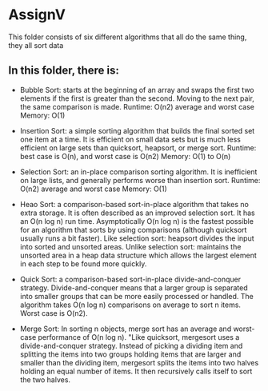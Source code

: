 # AssignV

This folder consists of six different algorithms that all do the same thing, they all sort data
## In this folder, there is:

 - Bubble Sort: starts at the beginning of an array and swaps the first two elements if the first is greater than the second. Moving to the next pair, the same comparison is made.
Runtime: O(n2) average and worst case
Memory: O(1)

- Insertion Sort: a simple sorting algorithm that builds the final sorted set one item at a time. It is efficient on small data sets but is much less efficient on large sets than quicksort, heapsort, or merge sort. 
Runtime: best case is O(n), and worst case is O(n2)
Memory: O(1) to O(n)

- Selection Sort: an in-place comparison sorting algorithm. It is inefficient on large lists, and generally performs worse than insertion sort. 
Runtime: O(n2) average and worst case
Memory: O(1)

- Heao Sort: a comparison-based sort-in-place algorithm that takes no extra storage. It is often described as an improved selection sort. It has an O(n log n) run time. 
Asymptotically O(n log n) is the fastest possible for an algorithm that sorts by using comparisons (although quicksort usually runs a bit faster). 
Like selection sort: heapsort divides the input into sorted and unsorted areas.
Unlike selection sort: maintains the unsorted area in a heap data structure which allows the largest element in each step to be found more quickly.

- Quick Sort:  a  comparison-based sort-in-place divide-and-conquer strategy.
Divide-and-conquer means that a larger group is separated into smaller groups that can be more easily processed or handled.
The algorithm takes O(n log n) comparisons on average to sort n items. Worst case is O(n2).

- Merge Sort: In sorting n objects, merge sort has an average and worst-case performance of O(n log n).
"Like quicksort, mergesort uses a divide-and-conquer strategy.
Instead of picking a dividing item and splitting the items into two groups holding items that are larger and smaller than the dividing item, mergesort splits the items into two halves holding an equal number of items. It then recursively calls itself to sort the two halves.
